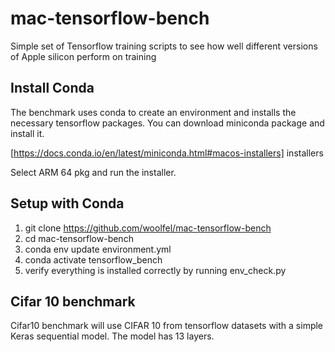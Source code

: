 # mac-tensorflow-bench

Simple set of Tensorflow training scripts to see how well different versions of Apple silicon perform on training

## Install Conda

The benchmark uses conda to create an environment and installs the necessary tensorflow packages. You can download miniconda package and install it.

[https://docs.conda.io/en/latest/miniconda.html#macos-installers] installers

Select ARM 64 pkg and run the installer.

## Setup with Conda

1. git clone https://github.com/woolfel/mac-tensorflow-bench
2. cd mac-tensorflow-bench
3. conda env update environment.yml
4. conda activate tensorflow_bench
5. verify everything is installed correctly by running env_check.py

## Cifar 10 benchmark

Cifar10 benchmark will use CIFAR 10 from tensorflow datasets with a simple Keras sequential model. The model has 13 layers.

